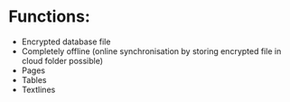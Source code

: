 # Functions:
* Encrypted database file
* Completely offline (online synchronisation by storing encrypted file in cloud folder possible)
* Pages
* Tables
* Textlines
